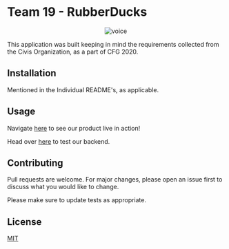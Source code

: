 # Team 19 -  RubberDucks

<p align="center"><img src="https://i.ibb.co/bXWTZ5v/voice.png" alt="voice" border="0"/ ></p>

This application was built keeping in mind the requirements collected from the Civis Organization, as a part of CFG 2020. 

## Installation

Mentioned in the Individual README's, as applicable.

## Usage

Navigate [here](https://civis19.surge.sh) to see our product live in action!

Head over [here]() to test our backend. 

## Contributing
Pull requests are welcome. For major changes, please open an issue first to discuss what you would like to change.

Please make sure to update tests as appropriate.

## License
[MIT](https://choosealicense.com/licenses/mit/)
